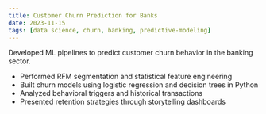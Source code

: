```yaml
---
title: Customer Churn Prediction for Banks
date: 2023-11-15
tags: [data science, churn, banking, predictive-modeling]
---
```


Developed ML pipelines to predict customer churn behavior in the banking sector.

- Performed RFM segmentation and statistical feature engineering
- Built churn models using logistic regression and decision trees in Python
- Analyzed behavioral triggers and historical transactions
- Presented retention strategies through storytelling dashboards 